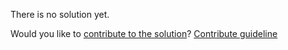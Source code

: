 
There is no solution yet.

Would you like to [contribute to the solution](https://github.com/BFEdev/BFE.dev-solutions/blob/main/react-quiz/automatic-batching_en.md)? [Contribute guideline](https://github.com/BFEdev/BFE.dev-solutions#how-to-contribute)
